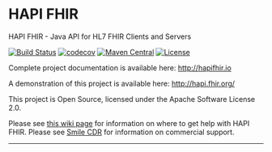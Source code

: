 HAPI FHIR
=========

HAPI FHIR - Java API for HL7 FHIR Clients and Servers

[![Build Status](https://dev.azure.com/jamesagnew214/jamesagnew214/_apis/build/status/jamesagnew.hapi-fhir?branchName=master)](https://dev.azure.com/jamesagnew214/jamesagnew214/_build/latest?definitionId=1&branchName=master)
[![codecov](https://codecov.io/gh/jamesagnew/hapi-fhir/branch/master/graph/badge.svg)](https://codecov.io/gh/jamesagnew/hapi-fhir)
[![Maven Central](https://maven-badges.herokuapp.com/maven-central/ca.uhn.hapi.fhir/hapi-fhir-base/badge.svg)](http://search.maven.org/#search|ga|1|ca.uhn.hapi.fhir)
[![License](https://img.shields.io/badge/license-apache%202.0-60C060.svg)](http://jamesagnew.github.io/hapi-fhir/license.html)

Complete project documentation is available here:
http://hapifhir.io

A demonstration of this project is available here:
http://hapi.fhir.org/

This project is Open Source, licensed under the Apache Software License 2.0.

Please see [this wiki page](https://github.com/jamesagnew/hapi-fhir/wiki/Getting-Help) for information on where to get help with HAPI FHIR. Please see [Smile CDR](https://smilecdr.com) for information on commercial support.

---
